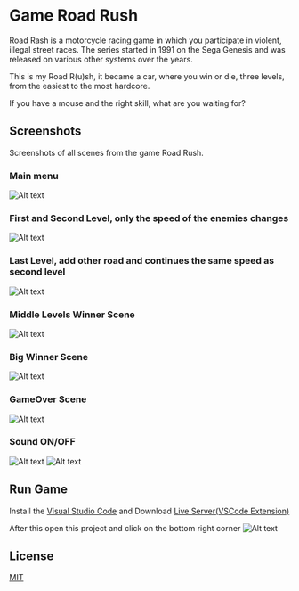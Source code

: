 # Game Road Rush

Road Rash is a motorcycle racing game in which you participate in violent, illegal street races. The series started in 1991 on the Sega Genesis and was released on various other systems over the years.

This is my Road R(u)sh, it became a car, where you win or die, three levels, from the easiest to the most hardcore.

If you have a mouse and the right skill, what are you waiting for?

## Screenshots
Screenshots of all scenes from the game Road Rush.

### Main menu
![Alt text](https://github.com/joaopfzousa/Road_rush/blob/master/screenshots/menu.png "Menu")

### First and Second Level, only the speed of the enemies changes
![Alt text](https://github.com/joaopfzousa/Road_rush/blob/master/screenshots/first_second_level.png "1/2 Scene")

### Last Level, add other road and continues the same speed as second level
![Alt text](https://github.com/joaopfzousa/Road_rush/blob/master/screenshots/lastLevel.png "3 Level")

### Middle Levels Winner Scene
![Alt text](https://github.com/joaopfzousa/Road_rush/blob/master/screenshots/win_first_second_level.png "Win Middle Levels")

### Big Winner Scene
![Alt text](https://github.com/joaopfzousa/Road_rush/blob/master/screenshots/winAllGame.png "A Big Winner")

### GameOver Scene
![Alt text](https://github.com/joaopfzousa/Road_rush/blob/master/screenshots/gameOver.png "GameOver")

### Sound ON/OFF
![Alt text](https://github.com/joaopfzousa/Road_rush/blob/master/screenshots/sound.png "Sound ON")
![Alt text](https://github.com/joaopfzousa/Road_rush/blob/master/screenshots/nosound.png "Sound OFF")


## Run Game

Install the [Visual Studio Code](https://code.visualstudio.com) and Download [Live Server(VSCode Extension)](https://marketplace.visualstudio.com/items?itemName=ritwickdey.LiveServer)

After this open this project and click on the bottom right corner ![Alt text](https://github.com/joaopfzousa/Road_rush/blob/master/screenshots/goLive.png "GO LIVE")


## License
[MIT](https://choosealicense.com/licenses/mit/)